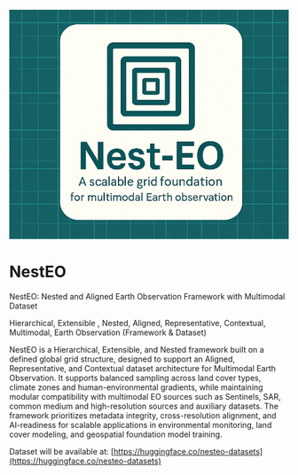 ![NestEO banner](docs/images/nesteo_banner.png)

# NestEO
NestEO: Nested and Aligned Earth Observation Framework with Multimodal Dataset  
  
Hierarchical, Extensible , Nested, Aligned, Representative, Contextual, Multimodal, Earth Observation (Framework & Dataset)

NestEO is a Hierarchical, Extensible, and Nested framework built on a  defined global grid structure, designed to support an Aligned, Representative, and Contextual dataset architecture for Multimodal Earth Observation. It supports balanced sampling across land cover types, climate zones and human-environmental gradients, while maintaining modular compatibility with multimodal EO sources such as Sentinels, SAR, common medium and high-resolution sources and auxiliary datasets. The framework prioritizes metadata integrity, cross-resolution alignment, and AI-readiness for scalable applications in environmental monitoring, land cover modeling, and geospatial foundation model training.

Dataset will be available at: [https://huggingface.co/nesteo-datasets](https://huggingface.co/nesteo-datasets)
